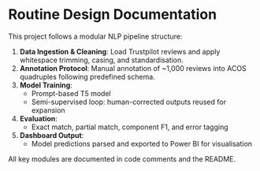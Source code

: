# Routine Design Documentation

This project follows a modular NLP pipeline structure:

1. **Data Ingestion & Cleaning**: Load Trustpilot reviews and apply whitespace trimming, casing, and standardisation.
2. **Annotation Protocol**: Manual annotation of ~1,000 reviews into ACOS quadruples following predefined schema.
3. **Model Training**:
   - Prompt-based T5 model 
   - Semi-supervised loop: human-corrected outputs reused for expansion
4. **Evaluation**:
   - Exact match, partial match, component F1, and error tagging
5. **Dashboard Output**:
   - Model predictions parsed and exported to Power BI for visualisation

All key modules are documented in code comments and the README.
